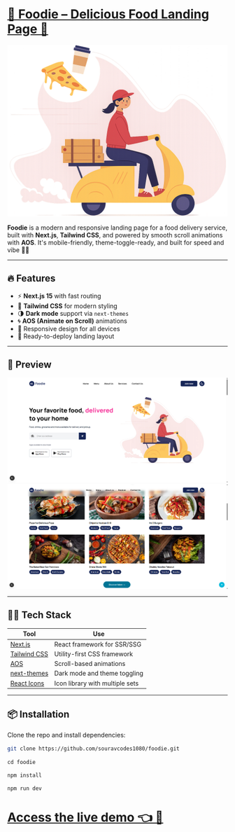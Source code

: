 # [🥘 Foodie – Delicious Food Landing Page 🔗](https://foodie-next-landing-page.vercel.app/)


![Foodie Banner](./public/images/hero.png)

**Foodie** is a modern and responsive landing page for a food delivery service, built with **Next.js**, **Tailwind CSS**, and powered by smooth scroll animations with **AOS**. It's mobile-friendly, theme-toggle-ready, and built for speed and vibe 💨💖

---

## 🔥 Features

- ⚡ **Next.js 15** with fast routing
- 🎨 **Tailwind CSS** for modern styling
- 🌗 **Dark mode** support via `next-themes`
- 🌀 **AOS (Animate on Scroll)** animations
- 📱 Responsive design for all devices
- 🚀 Ready-to-deploy landing layout

---

## 📸 Preview

![Hero Preview](./public/images/s1.png)
![Hero Preview](./public/images/s2.png)

---

## 🧑‍🍳 Tech Stack

| Tool             | Use                                |
|------------------|-------------------------------------|
| [Next.js](https://nextjs.org/)        | React framework for SSR/SSG         |
| [Tailwind CSS](https://tailwindcss.com/) | Utility-first CSS framework         |
| [AOS](https://michalsnik.github.io/aos/) | Scroll-based animations             |
| [next-themes](https://github.com/pacocoursey/next-themes) | Dark mode and theme toggling       |
| [React Icons](https://react-icons.github.io/react-icons/) | Icon library with multiple sets    |

---

## 📦 Installation

Clone the repo and install dependencies:

```bash
git clone https://github.com/souravcodes1080/foodie.git
```
```
cd foodie
```
```
npm install
```
```
npm run dev
```

# [Access the live demo 👈 🔗](https://foodie-next-landing-page.vercel.app/)